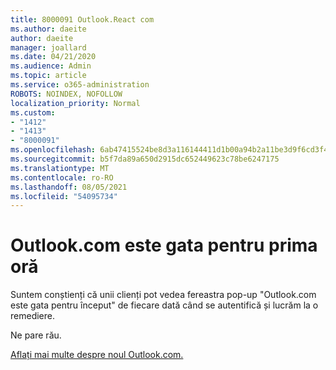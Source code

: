 ```yaml
---
title: 8000091 Outlook.React com
ms.author: daeite
author: daeite
manager: joallard
ms.date: 04/21/2020
ms.audience: Admin
ms.topic: article
ms.service: o365-administration
ROBOTS: NOINDEX, NOFOLLOW
localization_priority: Normal
ms.custom:
- "1412"
- "1413"
- "8000091"
ms.openlocfilehash: 6ab47415524be8d3a116144411d1b00a94b2a11be3d9f6cd3f4a755b235bf2c4
ms.sourcegitcommit: b5f7da89a650d2915dc652449623c78be6247175
ms.translationtype: MT
ms.contentlocale: ro-RO
ms.lasthandoff: 08/05/2021
ms.locfileid: "54095734"
---
```

# <a name="outlookcom-is-ready-for-prime-time"></a>Outlook.com este gata pentru prima oră

Suntem conștienți că unii clienți pot vedea fereastra pop-up "Outlook.com este gata pentru început" de fiecare dată când se autentifică și lucrăm la o remediere.

Ne pare rău.

[Aflați mai multe despre noul Outlook.com.](https://support.office.com/article/40676ad0-c831-45ac-a023-5be633be798d?wt.mc_id=Office_Outlook_com_Alchemy)